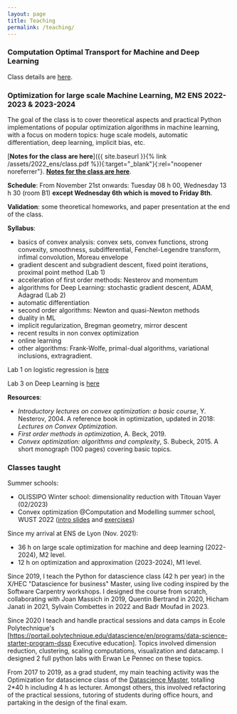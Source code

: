```yaml
---
layout: page
title: Teaching
permalink: /teaching/
---
```


### Computation Optimal Transport for Machine and Deep Learning

Class details are [here](/otml).


### Optimization for large scale Machine Learning, M2 ENS 2022-2023 & 2023-2024

The goal of the class is to cover theoretical aspects and practical Python implementations of popular optimization algorithms in machine learning, with a focus on modern topics: huge scale models, automatic differentiation, deep learning, implicit bias, etc.

[**Notes for the class are here**]({{ site.baseurl }}{% link /assets/2022_ens/class.pdf  %}){:target="_blank"}{:rel="noopener noreferrer"}.
[**Notes for the class are here**](./assets/2022_ens/class.pdf).

**Schedule**: From November 21st onwards: Tuesday 08 h 00, Wednesday 13 h 30 (room B1) ****except Wednesday 6th which is moved to Friday 8th****.

**Validation**: some theoretical homeworks, and paper presentation at the end of the class.

**Syllabus**:
- basics of convex analysis: convex sets, convex functions, strong convexity, smoothness, subdifferential, Fenchel-Legendre transform, infimal convolution, Moreau envelope
- gradient descent and subgradient descent, fixed point iterations, proximal point method (Lab 1)
- acceleration of first order methods: Nesterov and momentum
- algorithms for Deep Learning: stochastic gradient descent, ADAM, Adagrad (Lab 2)
- automatic differentiation
- second order algorithms: Newton and quasi-Newton methods
- duality in ML
- implicit regularization, Bregman geometry, mirror descent
- recent results in non convex optimization
- online learning
- other algorithms: Frank-Wolfe, primal-dual algorithms, variational inclusions, extragradient.

Lab 1 on logistic regression is [here](./assets/2022_ens/Lab_logistic_regression.ipynb)

Lab 3 on Deep Learning is [here](./assets/2022_ens/Lab_3_DL_empty.ipynb)

**Resources**:
- _Introductory lectures on convex optimization: a basic course_, Y. Nesterov, 2004. A reference book in optimization, updated in 2018: _Lectures on Convex Optimization_.
- _First order methods in optimization_, A. Beck, 2019.
- _Convex optimization: algorithms and complexity_, S. Bubeck, 2015. A short monograph (100 pages) covering basic topics.


### Classes taught

Summer schools:
- OLISSIPO Winter school: dimensionality reduction with Titouan Vayer (02/2023)
- Convex optimization @Computation and Modelling summer school, WUST 2022 ([intro slides](./assets/2022_wust/slides_intro.pdf) and [exercises](./assets/2022_wust/exos.pdf))

Since my arrival at ENS de Lyon (Nov. 2021):
- 36 h on large scale optimization for machine and deep learning (2022-2024), M2 level.
- 12 h on optimization and approximation (2023-2024), M1 level.

Since 2019, I teach the Python for datascience class (42 h per year) in the X/HEC "Datascience for business" Master, using live coding  inspired by the Software Carpentry workshops. I designed the course from scratch, collaborating  with Joan Massich in 2019, Quentin Bertrand in 2020, Hicham Janati in 2021, Sylvain Combettes in 2022 and Badr Moufad in 2023.

Since 2020 I teach and handle practical sessions and data camps in Ecole Polytechnique's [https://portail.polytechnique.edu/datascience/en/programs/data-science-starter-program-dssp Executive education].
Topics involved dimension reduction, clustering, scaling computations, visualization and datacamp. I designed 2 full python labs with Erwan Le Pennec on these topics.

From 2017 to 2019, as a grad student, my main teaching activity was the Optimization for datascience class of the [Datascience Master](https://www.universite-paris-saclay.fr/formation/master/mathematiques-et-applications/m2-data-sciences), totalling 2*40 h including 4 h as lecturer.
Amongst others, this involved refactoring of the practical sessions, tutoring of students during office hours, and partaking in the design of the final exam.
